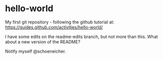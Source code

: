 # hello-world
My first git repository - following the github tutorial at:
https://guides.github.com/activities/hello-world/

I have some edits on the readme-edits branch,
but not more than this.
What about a new version of the README?

Notify myself @schoeneicher.
